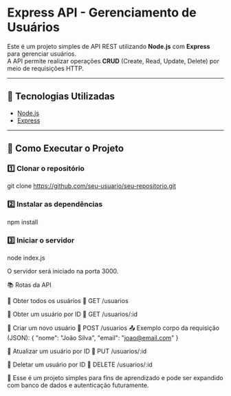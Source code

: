 # Express API - Gerenciamento de Usuários

Este é um projeto simples de API REST utilizando **Node.js** com **Express** para gerenciar usuários.  
A API permite realizar operações **CRUD** (Create, Read, Update, Delete) por meio de requisições HTTP.

---

## 🚀 Tecnologias Utilizadas

- [Node.js](https://nodejs.org/)
- [Express](https://expressjs.com/)

---

## 📌 Como Executar o Projeto


### 1️⃣ Clonar o repositório  
git clone https://github.com/seu-usuario/seu-repositorio.git

### 2️⃣ Instalar as dependências
npm install

### 3️⃣ Iniciar o servidor
node index.js

O servidor será iniciado na porta 3000.

📚 Rotas da API

🔹 Obter todos os usuários
📌 GET /usuarios

🔹 Obter um usuário por ID
📌 GET /usuarios/:id

🔹 Criar um novo usuário
📌 POST /usuarios
📤 Exemplo corpo da requisição (JSON):
{
  "nome": "João Silva",
  "email": "joao@email.com"
}

🔹 Atualizar um usuário por ID
📌 PUT /usuarios/:id

🔹 Deletar um usuário por ID
📌 DELETE /usuarios/:id

📌 Esse é um projeto simples para fins de aprendizado e pode ser expandido com banco de dados e autenticação futuramente.
